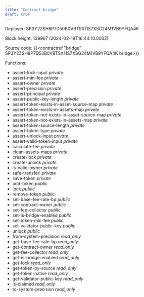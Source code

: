 ```yaml
---
title: "Contract bridge"
draft: true
---
```

Deployer: SP3Y2ZSH8P7D50B0VBTSX11S7XSG24M1VB9YFQA4K


 



Block height: 139967 (2024-02-19T16:44:10.000Z)

Source code: {{<contractref "bridge" SP3Y2ZSH8P7D50B0VBTSX11S7XSG24M1VB9YFQA4K bridge>}}

Functions:

* assert-lock-input _private_
* assert-min-fee _private_
* assert-owner _private_
* assert-precision _private_
* assert-principal _private_
* assert-public-key-length _private_
* assert-token-exists-in-asset-source-map _private_
* assert-token-exists-in-assets-map _private_
* assert-token-not-exists-in-asset-source-map _private_
* assert-token-not-exists-in-assets-map _private_
* assert-token-source-length _private_
* assert-token-type _private_
* assert-unlock-input _private_
* assert-valid-token-input _private_
* calculate-fee _private_
* clean-assets-maps _private_
* create-lock _private_
* create-unlock _private_
* is-valid-owner _private_
* safe-transfer! _private_
* save-token _private_
* add-token _public_
* lock _public_
* remove-token _public_
* set-base-fee-rate-bp _public_
* set-contract-owner _public_
* set-fee-collector _public_
* set-is-bridge-enabled _public_
* set-token-min-fee _public_
* set-validator-public-key _public_
* unlock _public_
* from-system-precision _read_only_
* get-base-fee-rate-bp _read_only_
* get-contract-owner _read_only_
* get-fee-collector _read_only_
* get-is-bridge-enabled _read_only_
* get-lock _read_only_
* get-token-by-source _read_only_
* get-token-native _read_only_
* get-validator-public-key _read_only_
* is-claimed _read_only_
* to-system-precision _read_only_
